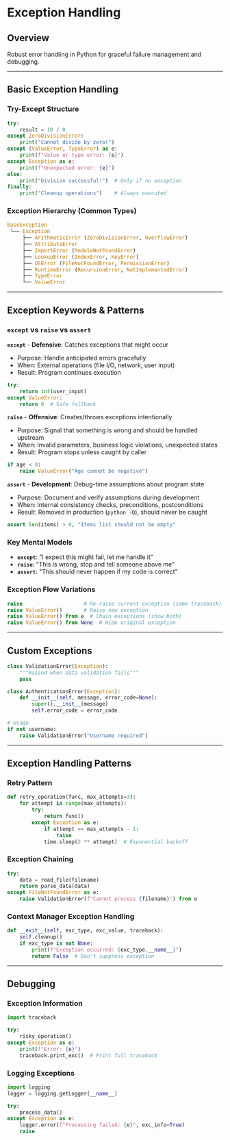# Exception Handling

## Overview
Robust error handling in Python for graceful failure management and debugging.

---

## Basic Exception Handling

### Try-Except Structure
```python
try:
    result = 10 / 0
except ZeroDivisionError:
    print("Cannot divide by zero!")
except (ValueError, TypeError) as e:
    print(f"Value or type error: {e}")
except Exception as e:
    print(f"Unexpected error: {e}")
else:
    print("Division successful!")  # Only if no exception
finally:
    print("Cleanup operations")    # Always executed
```

### Exception Hierarchy (Common Types)
```python
BaseException
 └── Exception
     ├── ArithmeticError (ZeroDivisionError, OverflowError)
     ├── AttributeError
     ├── ImportError (ModuleNotFoundError)
     ├── LookupError (IndexError, KeyError)
     ├── OSError (FileNotFoundError, PermissionError)
     ├── RuntimeError (RecursionError, NotImplementedError)
     ├── TypeError
     └── ValueError
```

---

## Exception Keywords & Patterns

### `except` vs `raise` vs `assert`

**`except`** - **Defensive**: Catches exceptions that might occur
- Purpose: Handle anticipated errors gracefully
- When: External operations (file I/O, network, user input)
- Result: Program continues execution
```python
try:
    return int(user_input)
except ValueError:
    return 0  # Safe fallback
```

**`raise`** - **Offensive**: Creates/throws exceptions intentionally  
- Purpose: Signal that something is wrong and should be handled upstream
- When: Invalid parameters, business logic violations, unexpected states
- Result: Program stops unless caught by caller
```python
if age < 0:
    raise ValueError("Age cannot be negative")
```

**`assert`** - **Development**: Debug-time assumptions about program state
- Purpose: Document and verify assumptions during development
- When: Internal consistency checks, preconditions, postconditions
- Result: Removed in production (`python -O`), should never be caught
```python
assert len(items) > 0, "Items list should not be empty"
```

### Key Mental Models
- **`except`**: "I expect this might fail, let me handle it"
- **`raise`**: "This is wrong, stop and tell someone above me"  
- **`assert`**: "This should never happen if my code is correct"

### Exception Flow Variations
```python
raise                    # Re-raise current exception (same traceback)
raise ValueError()       # Raise new exception  
raise ValueError() from e  # Chain exceptions (show both)
raise ValueError() from None  # Hide original exception
```

---

## Custom Exceptions

```python
class ValidationError(Exception):
    """Raised when data validation fails"""
    pass

class AuthenticationError(Exception):
    def __init__(self, message, error_code=None):
        super().__init__(message)
        self.error_code = error_code

# Usage
if not username:
    raise ValidationError("Username required")
```

---

## Exception Handling Patterns

### Retry Pattern
```python
def retry_operation(func, max_attempts=3):
    for attempt in range(max_attempts):
        try:
            return func()
        except Exception as e:
            if attempt == max_attempts - 1:
                raise
            time.sleep(2 ** attempt)  # Exponential backoff
```

### Exception Chaining
```python
try:
    data = read_file(filename)
    return parse_data(data)
except FileNotFoundError as e:
    raise ValidationError(f"Cannot process {filename}") from e
```

### Context Manager Exception Handling
```python
def __exit__(self, exc_type, exc_value, traceback):
    self.cleanup()
    if exc_type is not None:
        print(f"Exception occurred: {exc_type.__name__}")
        return False  # Don't suppress exception
```

---

## Debugging

### Exception Information
```python
import traceback

try:
    risky_operation()
except Exception as e:
    print(f"Error: {e}")
    traceback.print_exc()  # Print full traceback
```

### Logging Exceptions
```python
import logging
logger = logging.getLogger(__name__)

try:
    process_data()
except Exception as e:
    logger.error(f"Processing failed: {e}", exc_info=True)
    raise
```
